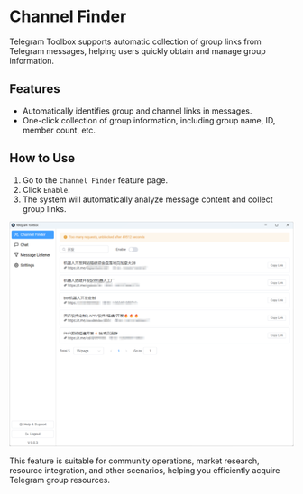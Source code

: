 # Channel Finder

Telegram Toolbox supports automatic collection of group links from Telegram messages, helping users quickly obtain and manage group information.

## Features
- Automatically identifies group and channel links in messages.
- One-click collection of group information, including group name, ID, member count, etc.

## How to Use
1. Go to the `Channel Finder` feature page.
2. Click `Enable`.
3. The system will automatically analyze message content and collect group links.

![Channel Finder Interface](screenshot/channel_finder.png)

This feature is suitable for community operations, market research, resource integration, and other scenarios, helping you efficiently acquire Telegram group resources.

